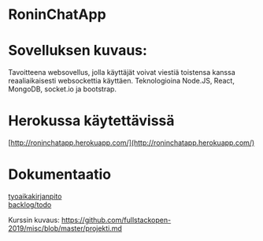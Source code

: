 # RoninChatApp

# Sovelluksen kuvaus:
Tavoitteena websovellus, jolla käyttäjät voivat viestiä toistensa kanssa reaaliaikaisesti websockettia käyttäen. Teknologioina Node.JS, React, MongoDB, socket.io ja bootstrap.

# Herokussa käytettävissä  

[http://roninchatapp.herokuapp.com/](http://roninchatapp.herokuapp.com/) 

# Dokumentaatio  
[tyoaikakirjanpito](https://github.com/RoniNiklas/RoninChatApp/blob/master/dokumentaatio/ty%C3%B6aikakirjanpito.MD)  
[backlog/todo](https://github.com/RoniNiklas/RoninChatApp/blob/master/dokumentaatio/backlog.MD)  

Kurssin kuvaus: https://github.com/fullstackopen-2019/misc/blob/master/projekti.md
